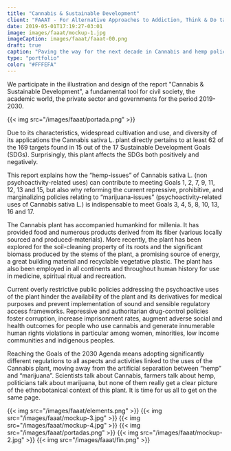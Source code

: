 ```yaml
---
title: "Cannabis & Sustainable Development"
client: "FAAAT - For Alternative Approaches to Addiction, Think & Do tank"
date: 2019-05-01T17:19:27-03:01
image: images/faaat/mockup-1.jpg
imageCaption: images/faaat/faaat-00.png
draft: true
caption: "Paving the way for the next decade in Cannabis and hemp policy"
type: "portfolio"
color: "#FFFEFA"
---
```

We participate in the illustration and design of the report "Cannabis & Sustainable Development", a fundamental tool for civil society, the academic world, the private sector and governments for the period 2019-2030.

{{< img src="/images/faaat/portada.png" >}}

Due to its characteristics, widespread cultivation and use, and diversity of its applications the Cannabis sativa L. plant directly pertains to at least 62 of the 169 targets found in 15 out of the 17 Sustainable Development Goals (SDGs). Surprisingly, this plant affects the SDGs both positively and negatively.

This report explains how the “hemp-issues” of Cannabis sativa L. (non psychoactivity-related uses) can contribute to meeting Goals 1, 2, 7, 9, 11, 12, 13 and 15, but also why reforming the current repressive, prohibitive, and marginalizing policies relating to “marijuana-issues” (psychoactivity-related uses of Cannabis sativa L.) is indispensable to meet Goals 3, 4, 5, 8, 10, 13, 16 and 17.

The Cannabis plant has accompanied humankind for millenia. It has provided food and numerous products derived from its fiber (various locally sourced and produced-materials). More recently, the plant has been explored for the soil-cleaning property of its roots and the significant biomass produced by the stems of the plant, a promising source of energy, a great building material and recyclable vegetative plastic. The plant has also been employed in all continents and throughout human history for use in medicine, spiritual ritual and recreation. 

Current overly restrictive public policies addressing the psychoactive uses of the plant hinder the availability of the plant and its derivatives for medical purposes and prevent implementation of sound and sensible regulatory access frameworks. Repressive and authoritarian drug-control policies foster corruption, increase imprisonment rates, augment adverse social and health outcomes for people who use cannabis and generate innumerable human rights violations in particular among women, minorities, low income communities and indigenous peoples. 

Reaching the Goals of the 2030 Agenda means adopting significantly different regulations to all aspects and activities linked to the uses of the Cannabis plant, moving away from the artificial separation between “hemp” and “marijuana”. Scientists talk about Cannabis, farmers talk about hemp, politicians talk about marijuana, but none of them really get a clear picture of the ethnobotanical context of this plant. It is time for us all to get on the same page.

{{< img src="/images/faaat/elements.png" >}}
{{< img src="/images/faaat/mockup-3.jpg" >}}
{{< img src="/images/faaat/mockup-4.jpg" >}}
{{< img src="/images/faaat/portadas.png" >}}
{{< img src="/images/faaat/mockup-2.jpg" >}}
{{< img src="/images/faaat/fin.png" >}}